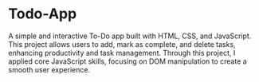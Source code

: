 # Todo-App
A simple and interactive To-Do app built with HTML, CSS, and JavaScript. This project allows users to add, mark as complete, and delete tasks, enhancing productivity and task management. Through this project, I applied core JavaScript skills, focusing on DOM manipulation to create a smooth user experience.
